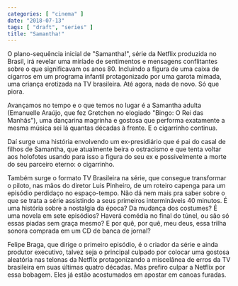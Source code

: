 ```yaml
---
categories: [ "cinema" ]
date: "2018-07-13"
tags: [ "draft", "series" ]
title: "Samantha!"
---
```

O plano-sequência inicial de "Samantha!", série da Netflix produzida no
Brasil, irá revelar uma miríade de sentimentos e mensagens conflitantes
sobre o que significavam os anos 80. Incluindo a figura de uma caixa de
cigarros em um programa infantil protagonizado por uma garota mimada,
uma criança erotizada na TV brasileira. Até agora, nada de novo. Só
que piora.

Avançamos no tempo e o que temos no lugar é a Samantha adulta (Emanuelle
Araújo, que fez Gretchen no elogiado "Bingo: O Rei das Manhãs"), uma
dançarina magrinha e gostosa que performa exatamente a mesma música
sei lá quantas décadas à frente. E o cigarrinho continua.

Daí surge uma história envolvendo um ex-presidiário que é pai
do casal de filhos de Samantha, que atualmente beira o ostracismo e
que tenta voltar aos holofotes usando para isso a figura do seu ex e
possivelmente a morte do seu parceiro eterno: o cigarrinho.

Também surge o formato TV Brasileira na série, que consegue transformar
o piloto, nas mãos do diretor Luis Pinheiro, de um roteiro capenga para
um episódio perdidaço no espaço-tempo. Não dá nem mais pra saber
sobre o que se trata a série assistindo a seus primeiros intermináveis
40 minutos. É uma história sobre a nostalgia da época? Da mudança dos
costumes? É uma novela em sete episódios? Haverá comédia no final do
túnel, ou são só essas piadas sem graça mesmo? E por quê, por quê,
meu deus, essa trilha sonora comprada em um CD de banca de jornal?

Felipe Braga, que dirige o primeiro episódio, é o criador da série e
ainda produtor executivo, talvez seja o principal culpado por colocar uma
gostosa aleatória nas telonas da Netflix protagonizando a miscelânea
de erros da TV brasileira em suas últimas quatro décadas. Mas prefiro
culpar a Netflix por essa bobagem. Eles já estão acostumados em apostar
em canoas furadas.
